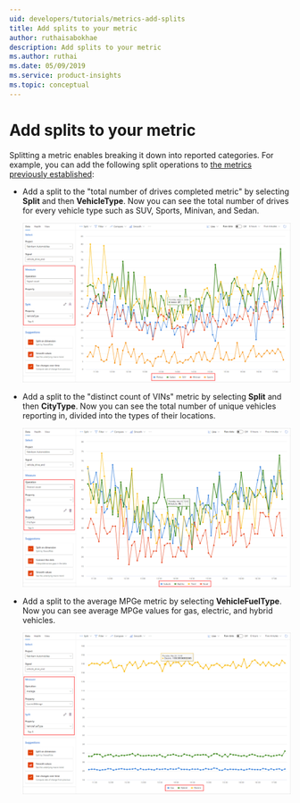 ```yaml
---
uid: developers/tutorials/metrics-add-splits
title: Add splits to your metric 
author: ruthaisabokhae
description: Add splits to your metric 
ms.author: ruthai
ms.date: 05/09/2019
ms.service: product-insights
ms.topic: conceptual
---
```

# Add splits to your metric 

Splitting a metric enables breaking it down into reported categories. For example, you can add the following split operations to [the metrics previously established](metrics-create-metrics): 

- Add a split to the "total number of drives completed metric" by selecting **Split** and then **VehicleType**. Now you can see the total number of drives for every vehicle type such as SUV, Sports, Minivan, and Sedan. 

    ![Total no of drives completed by vehicletype](../images/tutorials/add-split-vehicletype.png)

- Add a split to the "distinct count of VINs" metric by selecting **Split** and then **CityType**. Now you can see the total number of unique vehicles reporting in, divided into the types of their locations. 

    ![Total no of unique cars by city type](../images/tutorials/add-split-citytype.png)

- Add a split to the average MPGe metric by selecting **VehicleFuelType**. Now you can see average MPGe values for gas, electric, and hybrid vehicles.

    ![Avg MPGe for all completed drives by vehicle fuel type](../images/tutorials/add-split-vehiclefueltype.png)
